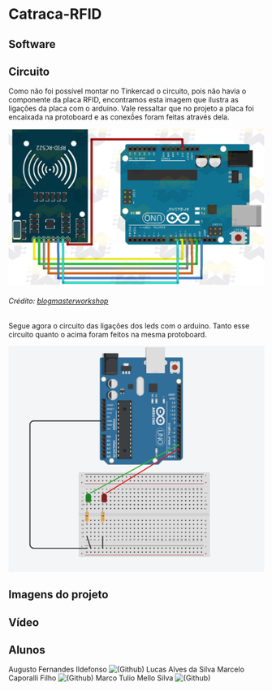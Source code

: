 # Catraca-RFID

## Software

## Circuito
Como não foi possível montar no Tinkercad o circuito, pois não havia o componente da placa RFID, encontramos esta imagem que ilustra as ligações da placa com o arduino. Vale ressaltar que no projeto a placa foi encaixada na protoboard e as conexṍes foram feitas através dela.

  
![Circuito do Arduino com a placa RFID](https://github.com/Augusto-Ildefonso/Catraca-RFID/blob/72c2508d2b34d03063236a011ec34842c37524b2/circuito_rfid.jpg)
###### Crédito: [blogmasterworkshop](https://blogmasterwalkershop.com.br/wp-content/uploads/2018/06/img01_como_usar_com_arduino_-_kit_rfid_mfrc522_uno_mega_2560_nano_controle_acesso_automacao_residencial.jpg)

Segue agora o circuito das ligações dos leds com o arduino. Tanto esse circuito quanto o acima foram feitos na mesma protoboard.

![Circuito do Arduino com os leds](https://github.com/Augusto-Ildefonso/Catraca-RFID/blob/c24472b30529c9aab2e894c9be5a93c008bae57f/circuito_led.png)

## Imagens do projeto

## Vídeo

## Alunos
Augusto Fernandes Ildefonso ![(Github)](https://github.com/Augusto-Ildefonso)
Lucas Alves da Silva 
Marcelo Caporalli Filho ![(Github)](https://github.com/MarceloCFilho)
Marco Tulio Mello Silva ![(Github)](https://github.com/Marco-Normal)
